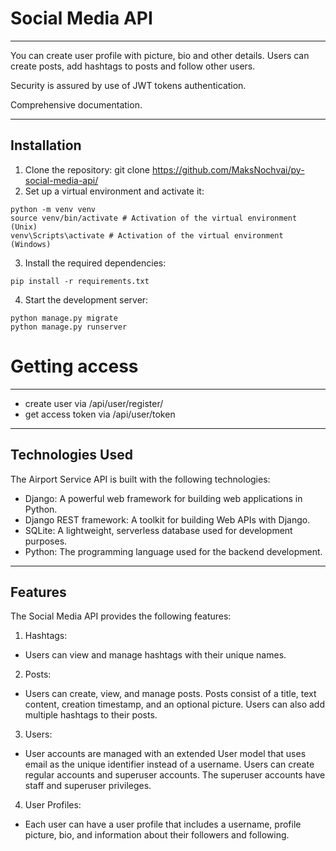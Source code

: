 # Social Media API

---

You can create user profile with picture, 
bio and other details. Users can create posts, add hashtags to posts and follow other users.

Security is assured by use of JWT tokens authentication.

Comprehensive documentation.

---

## Installation

1. Clone the repository:
git clone https://github.com/MaksNochvai/py-social-media-api/
2. Set up a virtual environment and activate it:
```
python -m venv venv
source venv/bin/activate # Activation of the virtual environment (Unix)
venv\Scripts\activate # Activation of the virtual environment (Windows)
```
3. Install the required dependencies:
```
pip install -r requirements.txt
```

4. Start the development server:
```
python manage.py migrate
python manage.py runserver
```

# Getting access

------------------------------------
- create user via /api/user/register/
- get access token via /api/user/token

----

## Technologies Used
The Airport Service API is built with the following technologies:

- Django: A powerful web framework for building web applications in Python.
- Django REST framework: A toolkit for building Web APIs with Django.
- SQLite: A lightweight, serverless database used for development purposes.
- Python: The programming language used for the backend development.

----

## Features
The Social Media API provides the following features:

1. Hashtags:

- Users can view and manage hashtags with their unique names.
2. Posts:

- Users can create, view, and manage posts. Posts consist of a title, text content, creation timestamp, and an optional picture. Users can also add multiple hashtags to their posts.
3. Users:

- User accounts are managed with an extended User model that uses email as the unique identifier instead of a username. Users can create regular accounts and superuser accounts. The superuser accounts have staff and superuser privileges.
4. User Profiles:

- Each user can have a user profile that includes a username, profile picture, bio, and information about their followers and following.